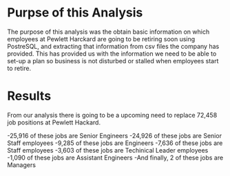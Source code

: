 # Purpse of this Analysis

The purpose of this analysis was the obtain basic information on which employees at Pewlett Harckard are going to be retiring soon using PostreSQL, and extracting that information
from csv files the company has provided. This has provided us with the information we need to be able to set-up a plan so business is not disturbed or stalled when employees 
start to retire.

# Results
From our analysis there is going to be a upcoming need to replace 72,458 job positions at Pewlett Hackard.

  -25,916 of these jobs are Senior Engineers
  -24,926 of these jobs are Senior Staff employees
  -9,285 of these jobs are Engineers
  -7,636 of these jobs are Staff employees
  -3,603 of these jobs are Techinical Leader employees
  -1,090 of these jobs are Assistant Engineers
  -And finally, 2 of these jobs are Managers
